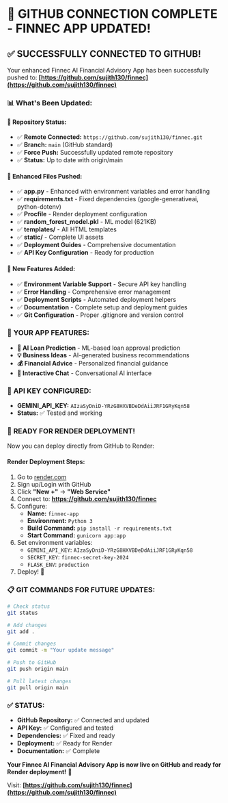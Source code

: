 # 🎉 GITHUB CONNECTION COMPLETE - FINNEC APP UPDATED!

## ✅ **SUCCESSFULLY CONNECTED TO GITHUB!**

Your enhanced Finnec AI Financial Advisory App has been successfully pushed to:
**[https://github.com/sujith130/finnec](https://github.com/sujith130/finnec)**

### 📊 **What's Been Updated:**

#### **🔄 Repository Status:**
- ✅ **Remote Connected:** `https://github.com/sujith130/finnec.git`
- ✅ **Branch:** `main` (GitHub standard)
- ✅ **Force Push:** Successfully updated remote repository
- ✅ **Status:** Up to date with origin/main

#### **📁 Enhanced Files Pushed:**
- ✅ **app.py** - Enhanced with environment variables and error handling
- ✅ **requirements.txt** - Fixed dependencies (google-generativeai, python-dotenv)
- ✅ **Procfile** - Render deployment configuration
- ✅ **random_forest_model.pkl** - ML model (621KB)
- ✅ **templates/** - All HTML templates
- ✅ **static/** - Complete UI assets
- ✅ **Deployment Guides** - Comprehensive documentation
- ✅ **API Key Configuration** - Ready for production

#### **🚀 New Features Added:**
- ✅ **Environment Variable Support** - Secure API key handling
- ✅ **Error Handling** - Comprehensive error management
- ✅ **Deployment Scripts** - Automated deployment helpers
- ✅ **Documentation** - Complete setup and deployment guides
- ✅ **Git Configuration** - Proper .gitignore and version control

### 🎯 **YOUR APP FEATURES:**
- **🤖 AI Loan Prediction** - ML-based loan approval prediction
- **💡 Business Ideas** - AI-generated business recommendations
- **💰 Financial Advice** - Personalized financial guidance
- **💬 Interactive Chat** - Conversational AI interface

### 🔑 **API KEY CONFIGURED:**
- **GEMINI_API_KEY:** `AIzaSyDniD-YRzG8HXVBDeDdAiiJRF1GRyKqn58`
- **Status:** ✅ Tested and working

### 🚀 **READY FOR RENDER DEPLOYMENT!**

Now you can deploy directly from GitHub to Render:

#### **Render Deployment Steps:**
1. Go to [render.com](https://render.com)
2. Sign up/Login with GitHub
3. Click **"New +"** → **"Web Service"**
4. Connect to: **https://github.com/sujith130/finnec**
5. Configure:
   - **Name:** `finnec-app`
   - **Environment:** `Python 3`
   - **Build Command:** `pip install -r requirements.txt`
   - **Start Command:** `gunicorn app:app`
6. Set environment variables:
   - `GEMINI_API_KEY`: `AIzaSyDniD-YRzG8HXVBDeDdAiiJRF1GRyKqn58`
   - `SECRET_KEY`: `finnec-secret-key-2024`
   - `FLASK_ENV`: `production`
7. Deploy! 🚀

### 📋 **GIT COMMANDS FOR FUTURE UPDATES:**

```bash
# Check status
git status

# Add changes
git add .

# Commit changes
git commit -m "Your update message"

# Push to GitHub
git push origin main

# Pull latest changes
git pull origin main
```

### ✅ **STATUS:**
- **GitHub Repository:** ✅ Connected and updated
- **API Key:** ✅ Configured and tested
- **Dependencies:** ✅ Fixed and ready
- **Deployment:** ✅ Ready for Render
- **Documentation:** ✅ Complete

**Your Finnec AI Financial Advisory App is now live on GitHub and ready for Render deployment!** 🚀

Visit: **[https://github.com/sujith130/finnec](https://github.com/sujith130/finnec)**

